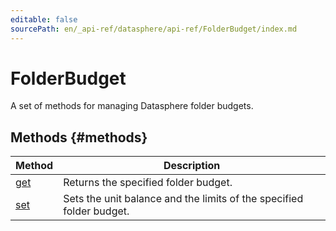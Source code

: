 ```yaml
---
editable: false
sourcePath: en/_api-ref/datasphere/api-ref/FolderBudget/index.md
---
```


# FolderBudget
A set of methods for managing Datasphere folder budgets.

## Methods {#methods}
Method | Description
--- | ---
[get](get.md) | Returns the specified folder budget.
[set](set.md) | Sets the unit balance and the limits of the specified folder budget.